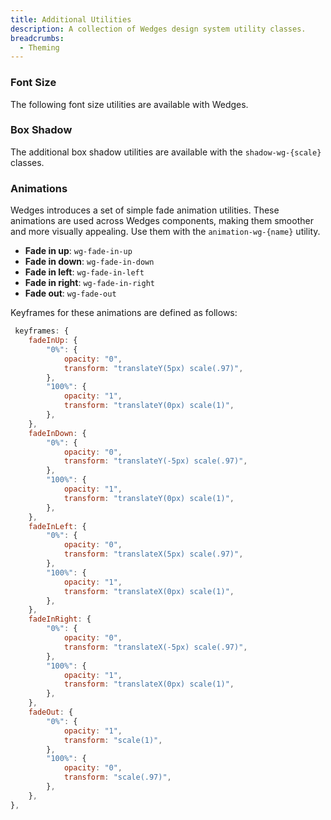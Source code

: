 ```yaml
---
title: Additional Utilities
description: A collection of Wedges design system utility classes.
breadcrumbs:
  - Theming
---
```


### Font Size

The following font size utilities are available with Wedges.
<!--
<PropsTable
  isUtility
  sort={false}
  content={[
    [
      { value: "text-xxs" },
      {
        value: (
          <div>
            <span>font-size: 0.625rem</span>
            <span>line-height: 1rem</span>
          </div>
        ),
      },
    ],
    [
      { value: "text-xs" },
      {
        value: (
          <div>
            <span>font-size: 0.75rem</span>
            <span>line-height: 1rem</span>
          </div>
        ),
      },
    ],
    [
      { value: "text-sm" },
      {
        value: (
          <div>
            <span>font-size: 0.875rem</span>
            <span>line-height: 1.25rem</span>
          </div>
        ),
      },
    ],
    [
      { value: "text-base" },
      {
        value: (
          <div>
            <span>font-size: 1rem</span>
            <span>line-height: 1.5rem</span>
          </div>
        ),
      },
    ],
    [
      { value: "text-lg" },
      {
        value: (
          <div>
            <span>font-size: 1.125rem</span>
            <span>line-height: 1.75rem</span>
          </div>
        ),
      },
    ],
    [
      { value: "text-xl" },
      {
        value: (
          <div>
            <span>font-size: 1.25rem</span>
            <span>line-height: 1.75rem</span>
          </div>
        ),
      },
    ],
    [
      { value: "text-2xl" },
      {
        value: (
          <div>
            <span>font-size: 1.5rem</span>
            <span>line-height: 2rem</span>
          </div>
        ),
      },
    ],
    [
      { value: "text-3xl" },
      {
        value: (
          <div>
            <span>font-size: 1.875rem</span>
            <span>line-height: 2.25rem</span>
          </div>
        ),
      },
    ],
    [
      { value: "text-4xl" },
      {
        value: (
          <div>
            <span>font-size: 2.25rem</span>
            <span>line-height: 2.5rem</span>
          </div>
        ),
      },
    ],
    [
      { value: "text-5xl" },
      {
        value: (
          <div>
            <span>font-size: 3rem</span>
            <span>line-height: 3.5rem</span>
            <span>letter-spacing: -0.075rem</span>
          </div>
        ),
      },
    ],
    [
      { value: "text-6xl" },
      {
        value: (
          <div>
            <span>font-size: 3.75rem</span>
            <span>line-height: 4.5rem</span>
            <span>letter-spacing: -0.09375rem</span>
          </div>
        ),
      },
    ],
    [
      { value: "text-7xl" },
      {
        value: (
          <div>
            <span>font-size: 4.5rem</span>
            <span>line-height: 5rem</span>
            <span>letter-spacing: -0.1125rem</span>
          </div>
        ),
      },
    ],
    [
      { value: "text-8xl" },
      {
        value: (
          <div>
            <span>font-size: 6rem</span>
            <span>line-height: 6.5rem</span>
            <span>letter-spacing: -0.15rem</span>
          </div>
        ),
      },
    ],
    [
      { value: "text-9xl" },
      {
        value: (
          <div>
            <span>font-size: 8rem</span>
            <span>line-height: 8rem</span>
            <span>letter-spacing: -0.2rem</span>
          </div>
        ),
      },
    ],
  ]}
/> -->

### Box Shadow

The additional box shadow utilities are available with the `shadow-wg-{scale}` classes.
<!--
<PropsTable
  isUtility
  sort={false}
  content={[
    [
      { value: "shadow-wg-xs" },
      {
        value: (
          <div>
            <span>box-shadow: "0 1px 2px 0 rgba(18, 18, 23, 0.05)"</span>
          </div>
        ),
      },
    ],
    [
      { value: "shadow-wg-sm" },
      {
        value: (
          <div>
            <span>
              box-shadow: "0 1px 3px 0 rgba(18, 18, 23, 0.1), 0 1px 2px 0 rgba(18, 18, 23, 0.06)"
            </span>
          </div>
        ),
      },
    ],
    [
      { value: "shadow-wg-md" },
      {
        value: (
          <div>
            <span>
              box-shadow: "0px 2px 4px -1px rgba(18, 18, 23, 0.06), 0px 4px 6px -1px rgba(18, 18,
              23, 0.08)"
            </span>
          </div>
        ),
      },
    ],
    [
      { value: "shadow-wg-lg" },
      {
        value: (
          <div>
            <span>
              box-shadow: "0px 4px 6px -2px rgba(18, 18, 23, 0.05), 0px 10px 15px -3px rgba(18, 18,
              23, 0.08)"
            </span>
          </div>
        ),
      },
    ],
    [
      { value: "shadow-wg-xl" },
      {
        value: (
          <div>
            <span>
              box-shadow: "0px 10px 10px -5px rgba(18, 18, 23, 0.04), 0px 20px 25px -5px rgba(18,
              18, 23, 0.10)"
            </span>
          </div>
        ),
      },
    ],
    [
      { value: "shadow-wg-2xl" },
      {
        value: (
          <div>
            <span>box-shadow: "0px 25px 50px -12px rgba(18, 18, 23, 0.25)"</span>
          </div>
        ),
      },
    ],
    [
      { value: "shadow-wg-overlay" },
      {
        value: (
          <div>
            <span>
              box-shadow: "0px 2px 4px 0px rgba(18, 18, 23, 0.04), 0px 5px 8px 0px rgba(18, 18, 23,
              0.04), 0px 10px 18px 0px rgba(18, 18, 23, 0.03), 0px 24px 48px 0px rgba(18, 18, 23,
              0.03), 0px 0px 0px 1px rgba(18, 18, 23, 0.10)"
            </span>
          </div>
        ),
      },
    ],
  ]}
/> -->

### Animations

Wedges introduces a set of simple fade animation utilities. These animations are used across Wedges components, making them smoother and more visually appealing. Use them with the `animation-wg-{name}` utility.

- **Fade in up**: `wg-fade-in-up`
- **Fade in down**: `wg-fade-in-down`
- **Fade in left**: `wg-fade-in-left`
- **Fade in right**: `wg-fade-in-right`
- **Fade out**: `wg-fade-out`

Keyframes for these animations are defined as follows:

```js showLineNumbers
 keyframes: {
    fadeInUp: {
        "0%": {
            opacity: "0",
            transform: "translateY(5px) scale(.97)",
        },
        "100%": {
            opacity: "1",
            transform: "translateY(0px) scale(1)",
        },
    },
    fadeInDown: {
        "0%": {
            opacity: "0",
            transform: "translateY(-5px) scale(.97)",
        },
        "100%": {
            opacity: "1",
            transform: "translateY(0px) scale(1)",
        },
    },
    fadeInLeft: {
        "0%": {
            opacity: "0",
            transform: "translateX(5px) scale(.97)",
        },
        "100%": {
            opacity: "1",
            transform: "translateX(0px) scale(1)",
        },
    },
    fadeInRight: {
        "0%": {
            opacity: "0",
            transform: "translateX(-5px) scale(.97)",
        },
        "100%": {
            opacity: "1",
            transform: "translateX(0px) scale(1)",
        },
    },
    fadeOut: {
        "0%": {
            opacity: "1",
            transform: "scale(1)",
        },
        "100%": {
            opacity: "0",
            transform: "scale(.97)",
        },
    },
},
```
